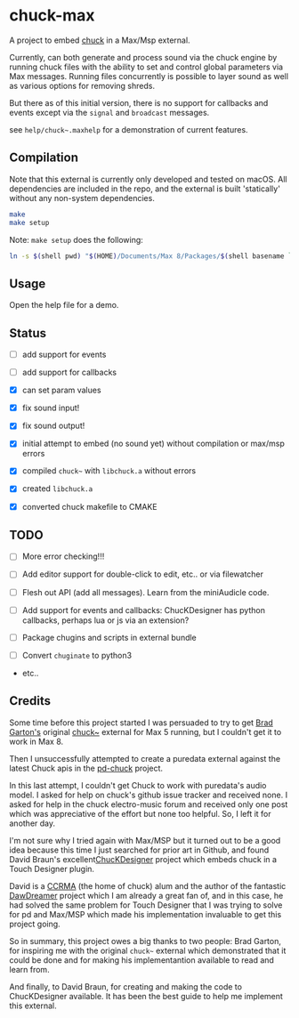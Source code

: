 # chuck-max

A project to embed [chuck](https://chuck.stanford.edu) in a Max/Msp external.

Currently, can both generate and process sound via the chuck engine by running chuck files with the ability to set and control global parameters via Max messages. Running files concurrently is possible to layer sound as well as various options for removing shreds.

But there as of this initial version, there is no support for callbacks and events except via the `signal` and `broadcast` messages.

see `help/chuck~.maxhelp` for a demonstration of current features.


## Compilation

Note that this external is currently only developed and tested on macOS. All dependencies are included in the repo, and the external is built 'statically' without any non-system dependencies.

```bash
make
make setup
```

Note: `make setup` does the following:

```bash
ln -s $(shell pwd) "$(HOME)/Documents/Max 8/Packages/$(shell basename `pwd`)"
```


## Usage

Open the help file for a demo.


## Status

- [ ] add support for events
- [ ] add support for callbacks 
- [x] can set param values
- [x] fix sound input!
- [x] fix sound output!
- [x] initial attempt to embed (no sound yet) without compilation or max/msp errors
- [x] compiled `chuck~` with `libchuck.a` without errors
- [x] created `libchuck.a`
- [x] converted chuck makefile to CMAKE


## TODO

- [ ] More error checking!!! 

- [ ] Add editor support for double-click to edit, etc.. or via filewatcher

- [ ] Flesh out API (add all messages). Learn from the miniAudicle code.

- [ ] Add support for events and callbacks: ChucKDesigner has python callbacks, perhaps lua or js via an extension?

- [ ] Package chugins and scripts in external bundle

- [ ] Convert `chuginate` to python3 

- etc..


## Credits

Some time before this project started I was persuaded to try to get [Brad Garton's](http://sites.music.columbia.edu/brad) original [chuck~](http://sites.music.columbia.edu/brad/chuck~) external for Max 5 running, but I couldn't get it to work in Max 8.

Then I unsuccessfully attempted to create a puredata external against the latest Chuck apis in the [pd-chuck](https://github.com/shakfu/pd-chuck) project.

In this last attempt, I couldn't get Chuck to work with puredata's audio model. I asked for help on chuck's github issue tracker and received none. I asked for help in the chuck electro-music forum and received only one post which was appreciative of the effort but none too helpful. So, I left it for another day.

I'm not sure why I tried again with Max/MSP but it turned out to be a good idea because this time I just searched for prior art in Github, and found David Braun's excellent[ChucKDesigner](https://github.com/DBraun/ChucKDesigner) project which embeds chuck in a Touch Designer plugin.

David is a [CCRMA](https://github.com/CCRMA) (the home of chuck) alum and the author of the fantastic [DawDreamer](https://github.com/DBraun/DawDreamer) project which I am already a great fan of, and in this case, he had solved the same problem for Touch Designer that I was trying to solve for pd and Max/MSP which made his implementation invaluable to get this project going.

So in summary, this project owes a big thanks to two people: Brad Garton, for inspiring me with the original `chuck~` external which demonstrated that it could be done and for making his implementantion available to read and learn from.

And finally, to David Braun, for creating and making the code to ChucKDesigner available. It has been the best guide to help me implement this external.

